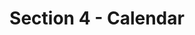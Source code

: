 ---
layout: schedule
title: Section 4 - Calendar
parent: Calendar
permalink: /calendar/s4
instructor: Prof Wand
location: Virtually - See Canvas for Zoom Link
dates: Wednesdays 6:00pm-9:20pm
weeks:
  # Each key in this dictionary is a week, and then eaach week has a key in [Mon, Tue, Thu, Thu, Fri].
  # Each day has keys `date` and `content`. The date is shown on the schedule, and `content` is a key into the yml file in _data/modules.yml. `content` may be an array.
  # Each day can also have a `note` field, which is shown in italics on the calendar.
  # This schedule data is unioned with the deadlines in _data/config.yml
  '1':
    Thu:
      date: 2025/01/08
      content: [1a,1b]
  '2':
    Thu:
      date: 2025/01/15
      content: [2a,2b]
  '3':
    Thu:
      date: 2025/01/22
      content: [3a,3b]
  '4':
    Thu:
      date: 2025/01/29
      content: [4a,4b]
  '5':
    Thu:
      date: 2025/02/05
      content: [5a,5b]
  '6':
    Thu:
      date: 2025/02/12
      content: [6a,6b]
  '7':
    Thu:
      date: 2025/02/19
      content: [7a,8a]
  '8':
    Thu:
      date: 2025/02/26
      content: [7b,8b]
  '9':
    Thu:
      date: 2024/03/03
      content: springbreak
  '10':
    Thu:
      date: 2025/03/12
      content: [9a]
  '11':
    Thu:
      date: 2025/03/19
      content: 9b
  '12':
    Thu:
      date: 2025/03/26
      content: [11c]
  '13':
    Thu:
      date: 2025/04/02
      content: [12b]
  '14':
    Thu:
      date: 2025/04/09
      content: [13b]
  '15':
    Thu:
      date: 2025/04/16
      content: [readingDay]
---